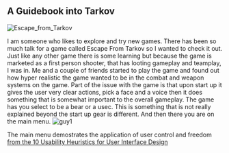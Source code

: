 ## A Guidebook into Tarkov

![Escape_from_Tarkov](https://github.com/ChicoState/ux-personal-portfolio-Hayat-White/assets/33682739/15201a97-2301-45ee-ad6c-ffb492c62a6d)

I am someone who likes to explore and try new games. There has been so much talk for a game called Escape From Tarkov so I wanted to check it out. Just like any other game there is some learning but because the game is marketed as a first person shooter, that has looting gameplay and teamplay, I was in. Me and a couple of friends started to play the game and found out how hyper realistic the game wanted to be in the combat and weapon systems on the game.
Part of the issue with the game is that upon start up it gives the user very clear actions, pick a face and a voice then it does something that is somewhat important to the overall gameplay. The game has you select to be a bear or a usec. This is something that is not really explained beyond the start up gear is different. And then there you are on the main menu. 
![guy1](https://github.com/ChicoState/ux-personal-portfolio-Hayat-White/assets/33682739/0c8d28fa-3283-40a9-bca0-b18cc4ecf192)

The main menu demostrates the application of user control and freedom [from the 10 Usability Heuristics for User Interface Design](https://www.nngroup.com/articles/ten-usability-heuristics/)
